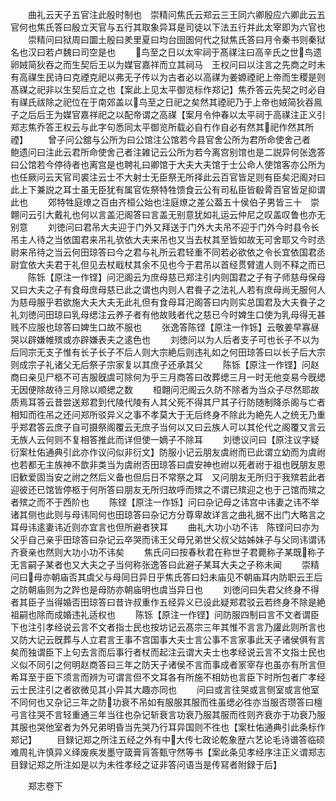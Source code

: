 <!-- { "loadSidebar": true } -->
　　曲礼云天子五官注此殷时制也　崇精问焦氏云郑云三王同六卿殷应六卿此云五官何也焦氏答曰殷立天官与五行其取象异耳是司徒以下法五行并此太宰即为六官也
　　崇精问曰狱周曰圜土殷曰羑里夏曰均台囹圄何代之狱焦氏答曰月令秦书则秦狱名也汉曰若卢魏曰司空是也
　　鸟至之日以太牢祠于髙禖注曰高辛氏之世鸟遗卵娀简狄吞之而生契后王以为媒官嘉祥而立其祠马　王权问曰以注言之先商之时未有高禖生民诗曰克禋克祀以弗无子传以为古者必以高禖为姜嫄禋祀上帝而生稷是则髙禖之祀非以生契后立之也【案此上见太平御览标作郑记】焦乔答云先契之时必自有禖氏祓除之祀位在于南郊盖以鸟至之日祀之矣然其禋祀乃于上帝也娀简狄吞鳯子之后后王为媒官嘉祥祀之以配帝谓之高禖【案月令仲春以太平祠于高禖注正义引郑志焦乔答王权云与此字句悉同太平御览所载必自冇作自必有然其祀作然其所禋】
　　曾子问公舘与公所为曰公馆注公馆若今县官舍公所为君所命使舍己者　鲍遗问曰注此云君所命使舍己者注雑记云公所为若今离宫别馆也是二説异何张逸答曰公馆若今停待者也离宫是也聘礼曰卿馆于大夫大夫馆于士公命人使馆客亦公所为也任厥问云天官司裘注云士不大射士无臣祭无所择此云百官皆足则有臣矣汜阁对曰此上下兼説之耳士虽无臣犹有属官佐祭特牲馈食云公有司私臣皆殽脀百官皆足抑谓此也
　　郊特牲庭燎之百由齐桓公始也注庭燎之差公葢五十侯伯子男皆三十　崇翺问云引大戴礼也何以言盖汜阁答曰言盖无别意犹如礼运云仲尼之叹盖叹鲁也亦无别意
　　刘徳问曰君吊大夫迎于门外又拜送于门外大夫吊不迎于门外今时县令长吊主人待之当依国君来吊礼欤依大夫来吊也又当去杖其至皆如故无可舍耶又今时丞尉来吊待之当云何田琼答曰今之君与礼所云君轻重不同若必欲依之令长宜依国君丞尉宜依大夫君于礼但见去杖戢杖其余不见也今于君吊以首经贯臂遣人则不释之而已
　　陈铄【原注一作铿】问汜阁云为庶母慈已郑注引内则国君之子有子师慈母保母又曰大夫之子有食母庶母慈已此之谓也内则人君飬子之法礼人若有庶母尚无服何人为慈母服乎若欲施大夫大夫无此礼但有食母耳汜阁答曰内则实总国君及大夫飬子之礼刘徳问田琼曰乳母缌注云养子者有他故贱者代之慈已今时婢生口使为乳母得无甚贱不应服也琼答曰婢生口故不服也
　　张逸答陈铿【原注一作铄】云敬姜早寡昼哭以辟嫌帷殡或亦辟嫌表夫之逺色也
　　刘徳问以为人后者支子可也长子不以为后同宗无支子惟有长子长子不后人则大宗絶后则违礼如之何田琼答曰以长子后大宗则成宗子礼诸父无后祭子宗家复以其庶子还承其父
　　陈铄【原注一作铿】问赵商曰亲见尸柩不可吉服旣虞可除何为乎三月商答曰改葬缌三月一时无他变易今旣缌无因便除故待三月除以顺缌之数
　　桓翺问汜阁云久防不除者为当众子尽然耶故质焉耳答云昔尝送郑君到代陵代陵有人其父死不得其尸其子行防随制降杀阁与亡者相知而徃吊之还问郑所驳异义之事不孝莫大于无后终身不除此为絶先人之统无乃重乎郑君答云庶子自可摄祭阁覆云无庶子当何以又曰云族人可以其伦代之阁覆又言云无族人云何则不复相答推此而详但使一嫡子不除耳
　　刘徳议问曰【原注议字疑衍案杜佑通典引此亦作议问似非衍文】防服小记云朋友虞祔而已此谓立幼而为虞祔也若都无主族神不歆非类当为虞祔否田琼答曰虞安神也祔以死者祔于祖也旣朋友恩旧歓爱固当安之祔之然后义备也但后日不常祭之耳　又问朋友无所归于我殡若此者迎彼还已馆皆停柩于何所答曰朋友无所归故呼而殡之不谓已殡迎之也于己馆而殡之者殡之而不于西阶也
　　陈铿【原注一作铄】问曰杂记母之讳宫中讳妻之讳不举诸其侧也此则与母讳同何也田琼答曰杂记方分尊卑故详言之曲礼据不出门大略言之耳母讳逺妻讳近则亦宜言也但所避者狭耳
　　曲礼大功小功不讳　陈铿问曰亦为父乎自己亲乎田琼答曰杂记云卒哭而讳王父母兄弟世父叔父姑姊妹子与父同讳谓讳齐衰亲也然则大功小功不讳矣
　　焦氏问曰按春秋君在称世子君薨称子某既称子无言嗣子某者也又大夫之子当何称张逸答曰此避子某耳大夫之子称未闻
　　崇精问曰母亦朝庙否其虞父与母同日异日乎焦氏答曰妇未庙见不朝庙耳内防职云王后之防朝庙则为之跸也是母防亦朝庙明也虞当异日也
　　刘徳问曰失君父终身不得者其臣子当得婚否田琼答曰昔许叔重作五经异义已设此疑郑君驳云若终身不除是絶祖嗣也除而成婚违礼适权也
　　陈铄【原注一作铿】问防服四制曰言不文者谓臣下也注引孝经说云言不文者指士民也按坊记云髙宗三年其惟不言言乃讙此则所言也又防大记云旣葬与人立君言王事不宫国事大夫士言公事不言家事此天子诸侯俱有言矣而独谓臣下上句去言而后事行者杖而起注云谓大夫士也孝经说云言不文指士民也义似不同引之何明赵商答曰三年之防天子诸侯不言而事成者冡宰存也虽亦有所言但希耳至于臣下须言而辨为可谓言但不文耳各有所施不相妨也言臣下时所包者广孝经云士民注引之者欲微见其小异其大趣亦同也
　　问曰或言往哭或言侧室或言他室不同何也又杂记三年之防功衰不吊如有服服其服而徃虽缌必徃亦当服否瓒答曰檀弓言往哭不言轻重通三年当往也杂记斩衰言功衰乃服其服而徃则齐衰亦于功衰乃服其服也哭他室者为外兄弟明昏当先哭乃行耳异国则不徃也【案杜佑通典引此条标作郑记】
　　目録记郑之所注五经之外有中大传七政论乾象歴六艺论毛诗谱答临硕难周礼许慎异义绎废疾发墨守箴膏肓答甄守然等书【案此条见孝经序注正义谓郑志目録记郑之所注如是以为未徃孝经之证非答问语当是传冩者附録于后】










　　郑志卷下
